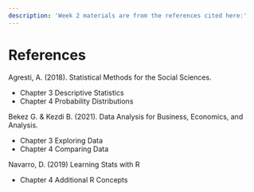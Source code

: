 ```yaml
---
description: 'Week 2 materials are from the references cited here:'
---
```


# References

Agresti, A. (2018). Statistical Methods for the Social Sciences.

* Chapter 3 Descriptive Statistics
* Chapter 4 Probability Distributions

Bekez G. & Kezdi B. (2021). Data Analysis for Business, Economics, and Analysis. &#x20;

* Chapter 3 Exploring Data
* Chapter 4 Comparing Data

Navarro, D. (2019) Learning Stats with R

* Chapter 4 Additional R Concepts
